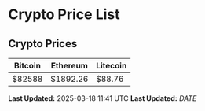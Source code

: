 # Crypto Price List

## Crypto Prices
| Bitcoin | Ethereum | Litecoin |
| ------- | -------- | -------- |
| $82588 | $1892.26 | $88.76 |
**Last Updated:** 2025-03-18 11:41 UTC
**Last Updated:** $DATE$
